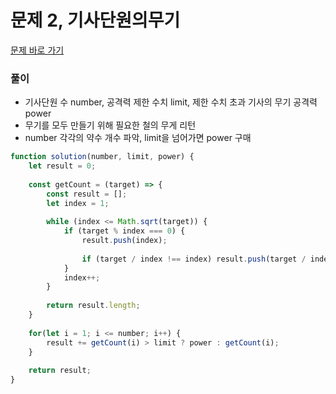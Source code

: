 # 문제 2, 기사단원의무기

[문제 바로 가기](https://school.programmers.co.kr/learn/courses/30/lessons/136798)

### 풀이
- 기사단원 수 number, 공격력 제한 수치 limit, 제한 수치 초과 기사의 무기 공격력 power
- 무기를 모두 만들기 위해 필요한 철의 무게 리턴
- number 각각의 약수 개수 파악, limit을 넘어가면 power 구매 

```javascript
function solution(number, limit, power) {
    let result = 0;
    
    const getCount = (target) => {
        const result = [];
        let index = 1;
        
        while (index <= Math.sqrt(target)) {
            if (target % index === 0) {
                result.push(index);
          
                if (target / index !== index) result.push(target / index);
            }
            index++;
        }
        
        return result.length;
    }
    
    for(let i = 1; i <= number; i++) {
        result += getCount(i) > limit ? power : getCount(i);
    }
    
    return result;
}
```